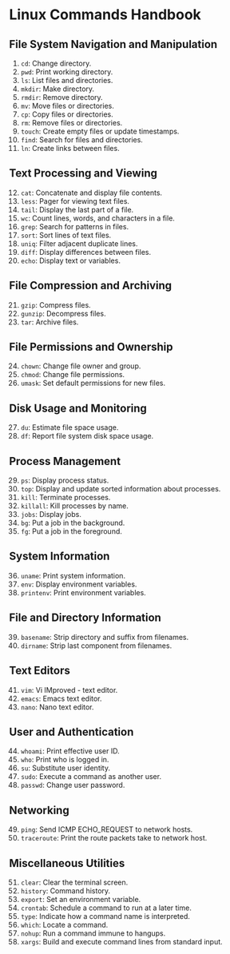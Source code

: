 # Linux Commands Handbook

## File System Navigation and Manipulation
1. `cd`: Change directory.
2. `pwd`: Print working directory.
3. `ls`: List files and directories.
4. `mkdir`: Make directory.
5. `rmdir`: Remove directory.
6. `mv`: Move files or directories.
7. `cp`: Copy files or directories.
8. `rm`: Remove files or directories.
9. `touch`: Create empty files or update timestamps.
10. `find`: Search for files and directories.
11. `ln`: Create links between files.
  
## Text Processing and Viewing
12. `cat`: Concatenate and display file contents.
13. `less`: Pager for viewing text files.
14. `tail`: Display the last part of a file.
15. `wc`: Count lines, words, and characters in a file.
16. `grep`: Search for patterns in files.
17. `sort`: Sort lines of text files.
18. `uniq`: Filter adjacent duplicate lines.
19. `diff`: Display differences between files.
20. `echo`: Display text or variables.
  
## File Compression and Archiving
21. `gzip`: Compress files.
22. `gunzip`: Decompress files.
23. `tar`: Archive files.
  
## File Permissions and Ownership
24. `chown`: Change file owner and group.
25. `chmod`: Change file permissions.
26. `umask`: Set default permissions for new files.
  
## Disk Usage and Monitoring
27. `du`: Estimate file space usage.
28. `df`: Report file system disk space usage.
  
## Process Management
29. `ps`: Display process status.
30. `top`: Display and update sorted information about processes.
31. `kill`: Terminate processes.
32. `killall`: Kill processes by name.
33. `jobs`: Display jobs.
34. `bg`: Put a job in the background.
35. `fg`: Put a job in the foreground.
  
## System Information
36. `uname`: Print system information.
37. `env`: Display environment variables.
38. `printenv`: Print environment variables.
  
## File and Directory Information
39. `basename`: Strip directory and suffix from filenames.
40. `dirname`: Strip last component from filenames.
  
## Text Editors
41. `vim`: Vi IMproved - text editor.
42. `emacs`: Emacs text editor.
43. `nano`: Nano text editor.
  
## User and Authentication
44. `whoami`: Print effective user ID.
45. `who`: Print who is logged in.
46. `su`: Substitute user identity.
47. `sudo`: Execute a command as another user.
48. `passwd`: Change user password.
  
## Networking
49. `ping`: Send ICMP ECHO_REQUEST to network hosts.
50. `traceroute`: Print the route packets take to network host.
  
## Miscellaneous Utilities
51. `clear`: Clear the terminal screen.
52. `history`: Command history.
53. `export`: Set an environment variable.
54. `crontab`: Schedule a command to run at a later time.
55. `type`: Indicate how a command name is interpreted.
56. `which`: Locate a command.
57. `nohup`: Run a command immune to hangups.
58. `xargs`: Build and execute command lines from standard input.
